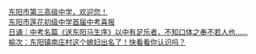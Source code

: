   
[东阳市第三高级中学，欢迎您！](http://www.dianyue.me/archives/370/rbe472nzmgupr8ii/)  
[东阳市莲花初级中学首届中考喜报](http://www.dianyue.me/archives/534/v4r9xiqs04n07aep/)  
[日诵｜中考名篇《送东阳马生序》以中有足乐者，不知口体之奉不若人也……](http://www.dianyue.me/archives/832/jfjgehkp194e4zb7/)  
[榆次：东阳镇南庄村这个媳妇出名了！快看看你认识吗？](http://www.dianyue.me/archives/265/ip45by9o84bjp1ma/)